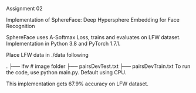 Assignment 02


Implementation of SphereFace: Deep Hypersphere Embedding for Face Recognition

SphereFace uses A-Softmax Loss, trains and evaluates on LFW dataset. Implementation in Python 3.8 and PyTorch 1.7.1.

Place LFW data in ./data following

.
├── lfw  # image folder
├── pairsDevTest.txt
├── pairsDevTrain.txt
To run the code, use python main.py. Default using CPU.



This implementation gets 67.9% accuracy on LFW dataset.